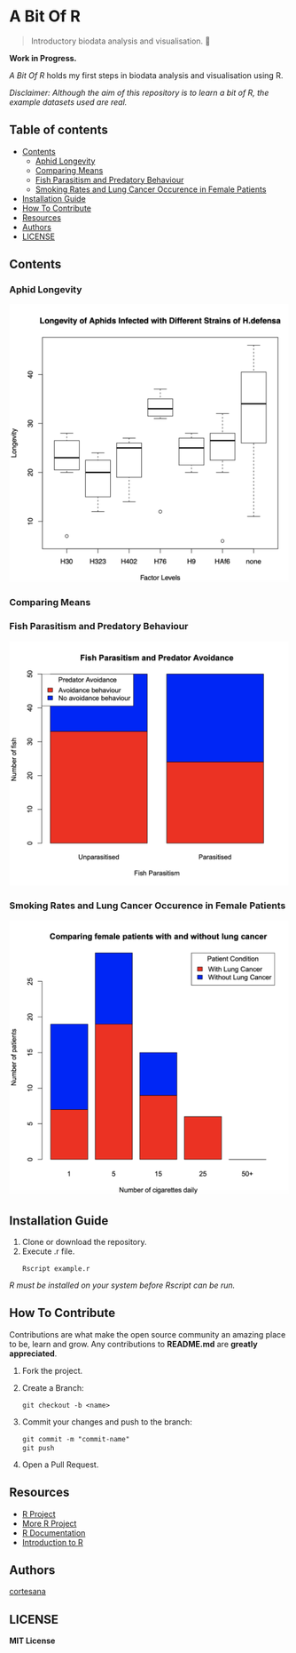 # A Bit Of R

>  Introductory biodata analysis and visualisation. 🦠

**Work in Progress.**

*A Bit Of R* holds my first steps in biodata analysis and visualisation using R.

*Disclaimer: Although the aim of this repository is to learn a bit of R, the example datasets used are real.*

## Table of contents
- [Contents](#contents)
	- [Aphid Longevity](#aphids)
	- [Comparing Means](#means)
    - [Fish Parasitism and Predatory Behaviour](#fish)
    - [Smoking Rates and Lung Cancer Occurence in Female Patients](#smokingRatesandLungCancerFem)
- [Installation Guide](#installation)
- [How To Contribute](#contributions)
- [Resources](#resources)
- [Authors](#authors)
- [LICENSE](#license)

<a name="contents"/>

## Contents

<a name="aphids"/>

### Aphid Longevity
![Aphid Longevity boxplot](./plots/aphidLongevityboxplot.png)

<a name="means"/>

### Comparing Means

<a name="fish"/>

### Fish Parasitism and Predatory Behaviour
![Comparing Means barplot](./plots/fishParasitismandPredatorAvoidancebarplot.png)

<a name="smokingRatesandLungCancerFem"/>

### Smoking Rates and Lung Cancer Occurence in Female Patients
![Comparing Means barplot](./plots/smokingRatesandLungCancerbarplot.png)

<a name="installation"/>

## Installation Guide

1. Clone or download the repository.
2. Execute .r file.
    ```
    Rscript example.r
    ```
*R must be installed on your system before Rscript can be run.*

<a name="contributions"/>

## How To Contribute

Contributions are what make the open source community an amazing place to be, learn and grow. Any contributions to **README.md** are **greatly appreciated**.

1. Fork the project.
2. Create a Branch:
	```
	git checkout -b <name>
	```
3. Commit your changes and push to the branch:
	```
	git commit -m "commit-name"
	git push
	```

5. Open a Pull Request.

<a name="resources"/>

## Resources

- [R Project](https://www.r-project.org/help.html)
- [More R Project](https://cran.r-project.org/other-docs.html)
- [R Documentation](https://www.rdocumentation.org/)
- [Introduction to R](https://www.datamentor.io/r-programming/)

<a name="authors"/>

## Authors

[cortesana](https://twitter.com/cortesana_dev)

<a name="license"/>

## LICENSE

**MIT License**
